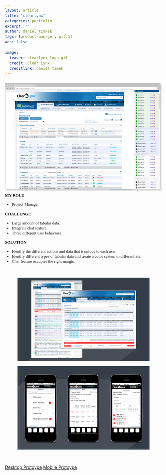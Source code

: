 ```yaml
---
layout: article
title: "clearlynx"
categories: portfolio
excerpt: ""
author: daniel_timkek
tags: [product-manager, pitch]
ads: false

image:
  teaser: clearlynx-logo.gif
  credit: Clear Lynx
  creditlink: daniel timek
---
```

<div style="width:100%; overflow: auto;">
	<div class="top-image"><img src="../../images/Clearlynx-Homepage.jpg" alt="teaser" itemprop="image" /></div>

<div class="desc"><span style="font-family: adelle-sans; font-size: 13px; font-weight:600;">MY ROLE</span><br>
<ul style="font-family: adelle-sans; font-size: 13px; font-weight:500;">
<li style="font-family: adelle-sans; font-size: 13px; font-weight:500;">Project Manager</li>
</ul>
<span style="font-family: adelle-sans; font-size: 13px; font-weight:600;">CHALLENGE</span>
<ul style="font-family: adelle-sans; font-size: 13px; font-weight:500;">
<li style="font-family: adelle-sans; font-size: 13px; font-weight:500;">Large amount of tabular data.</li>
<li style="font-family: adelle-sans; font-size: 13px; font-weight:500;">Integrate chat feature.</li>
<li style="font-family: adelle-sans; font-size: 13px; font-weight:500;">Three different user behaviors.</li>
</ul>
<span style="font-family: adelle-sans; font-size: 13px; font-weight:600;">SOLUTION</span>
<ul style="font-family: adelle-sans; font-size: 13px; font-weight:500;">
<li style="font-family: adelle-sans; font-size: 13px; font-weight:500;">Identify the different actions and data that is unique to each user.</li>
<li style="font-family: adelle-sans; font-size: 13px; font-weight:500;">Identify different types of tabular data and create a color system to differentiate.</li>
<li style="font-family: adelle-sans; font-size: 13px; font-weight:500;">Chat feature occupies the right margin.</li>
</ul>
</div>
</div>
<br>
<figure>
     <img src="../../images/Clearlynx-Pages.jpg" alt="clearlynx-pages">
</figure>
<figure>
     <img src="../../images/ClearLynx-Pages-Mobile-Wireframes.jpg" alt="clearlynx-pages">
</figure>
<br>

<a href="http://app.mockflow.com/view/c3eb80852208c8ffda771ddf112f0cc1" target="_blank">Desktop Protoype</a>
<a href="http://app.mockflow.com/view/09E905A55F0DE44F910699CF256C1C48" target="_blank">Mobile Protoype</a>